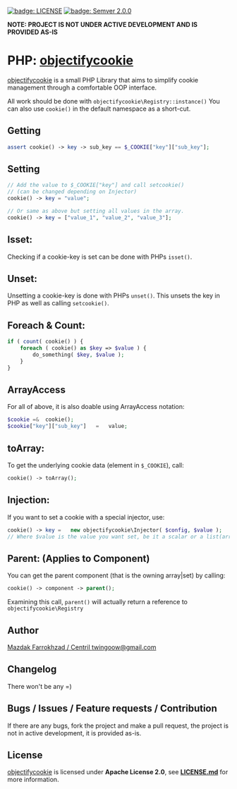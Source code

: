 [![badge: LICENSE]][LICENSE.md] [![badge: Semver 2.0.0]][badge url: Semver 2.0.0]

**NOTE: PROJECT IS NOT UNDER ACTIVE DEVELOPMENT AND IS PROVIDED AS-IS**

# PHP: [objectifycookie]

[objectifycookie] is a small PHP Library that aims to simplify cookie management through a comfortable OOP interface.

All work should be done with `objectifycookie\Registry::instance()`
You can also use `cookie()` in the default namespace as a short-cut.

## Getting
```php
assert cookie() -> key -> sub_key == $_COOKIE["key"]["sub_key"];
```

## Setting

```php
// Add the value to $_COOKIE["key"] and call setcookie()
// (can be changed depending on Injector)
cookie() -> key = "value";

// Or same as above but setting all values in the array.
cookie() -> key = ["value_1", "value_2", "value_3"];
```

## Isset:
Checking if a cookie-key is set can be done with PHPs `isset()`.

## Unset:
Unsetting a cookie-key is done with PHPs `unset()`.
This unsets the key in PHP as well as calling `setcookie()`.

## Foreach & Count:

```php
if ( count( cookie() ) {
	foreach ( cookie() as $key => $value ) {
		do_something( $key, $value );
	}
}
```

## ArrayAccess

For all of above, it is also doable using ArrayAccess notation:

```php
$cookie	=&	cookie();
$cookie["key"]["sub_key"]	=	value;
```

## toArray:
To get the underlying cookie data (element in `$_COOKIE`), call:
```php
cookie() -> toArray();
```

## Injection:
If you want to set a cookie with a special injector, use:

```php
cookie() -> key	=	new objectifycookie\Injector( $config, $value );
// Where $value is the value you want set, be it a scalar or a list(array)
```

## Parent: (Applies to Component)

You can get the parent component (that is the owning array|set) by calling:
```php
cookie() -> component -> parent();
```

Examining this call, `parent()` will actually return a reference to `objectifycookie\Registry`

## Author

[Mazdak Farrokhzad / Centril <twingoow@gmail.com>](https://github.com/Centril)

## Changelog

There won't be any =)

## Bugs / Issues / Feature requests / Contribution

If there are any bugs, fork the project and make a pull request,
the project is not in active development, it is provided as-is.

## License

[objectifycookie] is licensed under **Apache License 2.0**, see **[LICENSE.md]** for more information.

<!-- references -->

[objectifycookie]: https://github.com/Centril/objectifycookie

[badge: License]: http://img.shields.io/badge/license-ASL_2.0-blue.svg
[LICENSE.md]: LICENSE.md
[badge: Semver 2.0.0]: http://img.shields.io/badge/semver-2.0.0-blue.svg
[badge url: Semver 2.0.0]: http://semver.org/spec/v2.0.0.html

<!-- references -->

